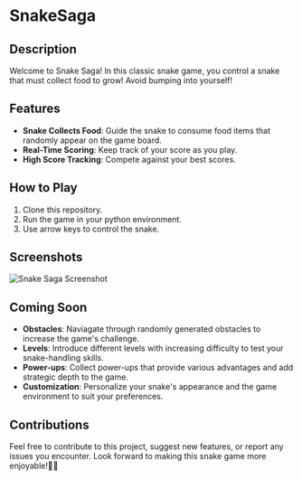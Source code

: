# SnakeSaga

## Description
Welcome to Snake Saga! In this classic snake game, you control a snake that must collect food to grow! Avoid bumping into yourself!

## Features
- **Snake Collects Food**: Guide the snake to consume food items that randomly appear on the game board.
- **Real-Time Scoring**: Keep track of your score as you play.
- **High Score Tracking**: Compete against your best scores.

## How to Play
1. Clone this repository.
2. Run the game in your python environment.
3. Use arrow keys to control the snake.

## Screenshots
![Snake Saga Screenshot](https://imgur.com/a/5L0LrQl)

## Coming Soon
- **Obstacles**: Naviagate through randomly generated obstacles to increase the game's challenge.
- **Levels**: Introduce different levels with increasing difficulty to test your snake-handling skills.
- **Power-ups**: Collect power-ups that provide various advantages and add strategic depth to the game.
- **Customization**: Personalize your snake's appearance and the game environment to suit your preferences.

## Contributions
Feel free to contribute to this project, suggest new features, or report any issues you encounter. Look forward to making this snake game more enjoyable!🐍🍎
